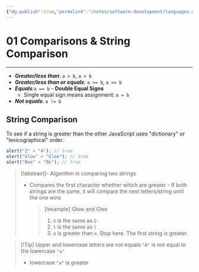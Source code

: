```yaml
---
{"dg-publish":true,"permalink":"/notes/software-development/languages-and-frameworks/web-development/front-end/javascript-vanilla/01-basics/07-comparisons/01-comparisons-and-string-comparison/","tags":["programming","webdevelopment","frontend","JavaScript"],"created":"2025-07-13T15:24:55.945+08:00"}
---
```



# 01 Comparisons & String Comparison

---

- **_Greater/less than_**: `a > b`, `a < b`
- **_Greater/less than or equals_**: `a >= b`, `a <= b`
- **_Equals_**:`a == b` - **Double Equal Signs**
  - Single equal sign means assignment: `a = b`
- **_Not equals_**: `a != b`

## String Comparison

To see if a string is greater than the other
JavaScript uses "dictionary" or "lexicographical" order.

```javascript
alert("Z" > "A"); // true
alert("Glow" > "Glee"); // true
alert("Bee" > "Be"); // true
```

> [!abstract]- Algorithm in comparing two strings
>
> - Compares the first character whether which are greater - If both strings are the same, it will compare the next letters/string until the one wins
>   > [!example] Glow and Glee
>   >
>   > 1. `G` is the same as `G`
>   > 2. `l` is the same as `l`
>   > 3. `o` is greater than `e`. Stop here. The first string is greater.

> [!Tip] Upper and lowercase letters are not equals
> `"A"` is not equal to the lowercase `"a"`
>
> - lowercase `"a"` is greater
